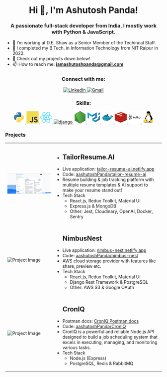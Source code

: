 <h1 align="center">Hi 👋, I'm Ashutosh Panda!</h1>
<h3 align="center">A passionate full-stack developer from India, I mostly work with Python & JavaScript.</h3>

- 🔭 I’m working at D.E. Shaw as a Senior Member of the Techincal Staff.
- 🌱 I completed my B.Tech. in Information Technology from NIT Raipur in 2022.
- 👯 Check out my projects down below!
- 📫 How to reach me: **iamashutoshpanda@gmail.com**

<h3 align="center">Connect with me:</h3>
<div align="center">
<a href="https://www.linkedin.com/in/ashutosh-panda/">
  <img src="https://img.shields.io/badge/LinkedIn-0077B5?style=for-the-badge&logo=linkedin&logoColor=white" alt="LinkedIn">
</a>
<a href="mailto:iamashutoshpanda@gmail.com">
  <img src="https://img.shields.io/badge/Gmail-D14836?style=for-the-badge&logo=gmail&logoColor=white" alt="Gmail">
</a>
</div>

<h3 align="center">Skills:</h3>

<p align="center"> 
<a href="#"> 
  <img src="https://raw.githubusercontent.com/devicons/devicon/master/icons/python/python-original.svg" alt="python" width="40" height="40"/> 
</a>  
<a href="#"> 
  <img src="https://raw.githubusercontent.com/devicons/devicon/master/icons/javascript/javascript-original.svg" alt="javascript" width="40" height="40"/> 
</a>  
<a href="#"> 
  <img src="https://raw.githubusercontent.com/devicons/devicon/master/icons/react/react-original.svg" alt="react" width="40" height="40"/> 
</a>  
<a href="#"> 
  <img src="https://www.vectorlogo.zone/logos/djangoproject/djangoproject-ar21.svg" alt="django" width="40" height="40"/> 
</a>  
<a href="#"> 
  <img src="https://raw.githubusercontent.com/devicons/devicon/master/icons/nodejs/nodejs-original.svg" alt="nodejs" width="40" height="40"/> 
</a>
<a href="#"> 
  <img src="https://raw.githubusercontent.com/devicons/devicon/master/icons/materialui/materialui-original.svg" alt="material-ui" width="40" height="40"/> 
</a>
<a href="#"> 
  <img src="https://raw.githubusercontent.com/devicons/devicon/master/icons/docker/docker-original.svg" alt="docker" width="40" height="40"/> 
</a>  
<a href="#"> 
  <img src="https://raw.githubusercontent.com/devicons/devicon/master/icons/redis/redis-original.svg" alt="redis" width="40" height="40"/> 
</a>  
<a href="#"> 
  <img src="https://raw.githubusercontent.com/devicons/devicon/master/icons/apachekafka/apachekafka-original-wordmark.svg" alt="kafka" width="40" height="40"/> 
</a>
<a href="#"> 
  <img src="https://raw.githubusercontent.com/devicons/devicon/master/icons/linux/linux-original.svg" alt="linux" width="40" height="40"/> 
</a> 
</p>

### Projects

<table border="0">
<tr>
 <td>
     <img src="https://raw.githubusercontent.com/aashutoshPanda/tailor-resume-ai/main/assets/resume-builder-desktop.png" alt="Project Image" width="600px">
  </td>   
 <td>
     <ul>
       <li><h2>TailorResume.AI</h2></li>
       <li>Live application: <a href="https://tailor-resume-ai.netlify.app">tailor-resume-ai.netlify.app</a></li>
       <li>Code: <a href="https://github.com/aashutoshPanda/tailor-resume-ai">aashutoshPanda/tailor-resume-ai</a></li>
       <li>Resume building & job tracking platform with multiple resume templates & AI support to make your resume stand out!</li>
       <li>
          Tech Stack
          <ul>
              <li>React.js, Redux Toolkit, Material UI</li>
              <li>Express.js & MongoDB</li>
              <li>Other: Jest, Cloudinary, OpenAI, Docker, Sentry</li>
          </ul>
      </li>
     </ul>
  </td>
</tr>
<tr>
 <td>
     <img src="https://i.ibb.co/3S72vwC/Screenshot-from-2021-05-19-14-43-17.png" alt="Project Image" width="600px">
  </td>   
 <td>
     <ul>
       <h2>NimbusNest</h2>
       <li>Live application: <a href="https://nimbus-nest.netlify.app/login">nimbus-nest.netlify.app</a></li>
       <li>Code: <a href="https://github.com/aashutoshPanda/nimbus-nest">aashutoshPanda/nimbus-nest</a></li>
       <li>AWS cloud storage provider with features like share, preview etc. </li>
       <li>
          Tech Stack
          <ul>
              <li>React.js, Redux Toolkit, Material UI</li>
              <li>Django Rest Framework & PostgreSQL</li>
              <li>Other: AWS S3 & Google OAuth</li>
          </ul>
      </li>
     </ul>
  </td>
</tr>
<tr>
 <td>
     <img src="https://i.ibb.co/8zfvShK/cron-job.png" alt="Project Image" width="600px">
  </td>   
 <td>
     <ul>
       <h2>CronIQ</h2>
       <li>Postman docs: <a href="https://documenter.getpostman.com/view/7984450/2s9XxySZBe">CronIQ Postman docs</a></li>
       <li>Code: <a href="https://github.com/aashutoshPanda/CronIQ">aashutoshPanda/CronIQ</a></li>
       <li>CronIQ is a powerful and reliable Node.js API designed to build a job scheduling system that excels in executing, managing, and monitoring various tasks.</li>
       <li>
          Tech Stack
          <ul>
              <li>Node.js (Express)</li>
              <li>PostgreSQL, Redis & RabbitMQ</li>
          </ul>
      </li>
     </ul>
  </td>
</tr>
</table>
